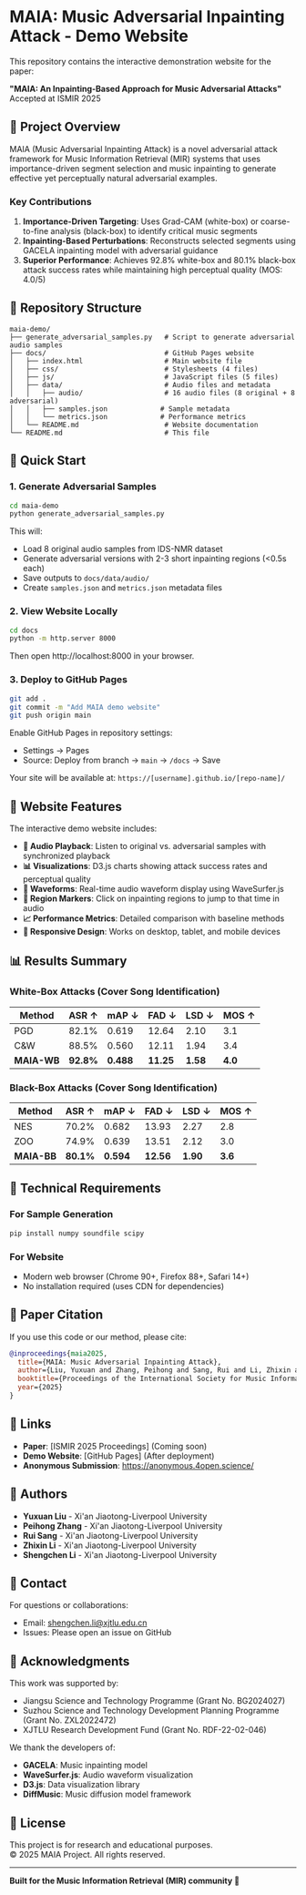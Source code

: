 # MAIA: Music Adversarial Inpainting Attack - Demo Website

This repository contains the interactive demonstration website for the paper:

**"MAIA: An Inpainting-Based Approach for Music Adversarial Attacks"**  
Accepted at ISMIR 2025

## 🎵 Project Overview

MAIA (Music Adversarial Inpainting Attack) is a novel adversarial attack framework for Music Information Retrieval (MIR) systems that uses importance-driven segment selection and music inpainting to generate effective yet perceptually natural adversarial examples.

### Key Contributions

1. **Importance-Driven Targeting**: Uses Grad-CAM (white-box) or coarse-to-fine analysis (black-box) to identify critical music segments
2. **Inpainting-Based Perturbations**: Reconstructs selected segments using GACELA inpainting model with adversarial guidance
3. **Superior Performance**: Achieves 92.8% white-box and 80.1% black-box attack success rates while maintaining high perceptual quality (MOS: 4.0/5)

## 📁 Repository Structure

```
maia-demo/
├── generate_adversarial_samples.py   # Script to generate adversarial audio samples
├── docs/                             # GitHub Pages website
│   ├── index.html                    # Main website file
│   ├── css/                          # Stylesheets (4 files)
│   ├── js/                           # JavaScript files (5 files)
│   ├── data/                         # Audio files and metadata
│   │   ├── audio/                    # 16 audio files (8 original + 8 adversarial)
│   │   ├── samples.json             # Sample metadata
│   │   └── metrics.json             # Performance metrics
│   └── README.md                     # Website documentation
└── README.md                         # This file
```

## 🚀 Quick Start

### 1. Generate Adversarial Samples

```bash
cd maia-demo
python generate_adversarial_samples.py
```

This will:
- Load 8 original audio samples from IDS-NMR dataset
- Generate adversarial versions with 2-3 short inpainting regions (<0.5s each)
- Save outputs to `docs/data/audio/`
- Create `samples.json` and `metrics.json` metadata files

### 2. View Website Locally

```bash
cd docs
python -m http.server 8000
```

Then open http://localhost:8000 in your browser.

### 3. Deploy to GitHub Pages

```bash
git add .
git commit -m "Add MAIA demo website"
git push origin main
```

Enable GitHub Pages in repository settings:
- Settings → Pages
- Source: Deploy from branch → `main` → `/docs` → Save

Your site will be available at: `https://[username].github.io/[repo-name]/`

## 🎯 Website Features

The interactive demo website includes:

- **🎵 Audio Playback**: Listen to original vs. adversarial samples with synchronized playback
- **📊 Visualizations**: D3.js charts showing attack success rates and perceptual quality
- **🎨 Waveforms**: Real-time audio waveform display using WaveSurfer.js
- **📍 Region Markers**: Click on inpainting regions to jump to that time in audio
- **📈 Performance Metrics**: Detailed comparison with baseline methods
- **📱 Responsive Design**: Works on desktop, tablet, and mobile devices

## 📊 Results Summary

### White-Box Attacks (Cover Song Identification)

| Method | ASR ↑ | mAP ↓ | FAD ↓ | LSD ↓ | MOS ↑ |
|--------|-------|-------|-------|-------|-------|
| PGD    | 82.1% | 0.619 | 12.64 | 2.10  | 3.1   |
| C&W    | 88.5% | 0.560 | 12.11 | 1.94  | 3.4   |
| **MAIA-WB** | **92.8%** | **0.488** | **11.25** | **1.58** | **4.0** |

### Black-Box Attacks (Cover Song Identification)

| Method | ASR ↑ | mAP ↓ | FAD ↓ | LSD ↓ | MOS ↑ |
|--------|-------|-------|-------|-------|-------|
| NES    | 70.2% | 0.682 | 13.93 | 2.27  | 2.8   |
| ZOO    | 74.9% | 0.639 | 13.51 | 2.12  | 3.0   |
| **MAIA-BB** | **80.1%** | **0.594** | **12.56** | **1.90** | **3.6** |

## 🔧 Technical Requirements

### For Sample Generation

```bash
pip install numpy soundfile scipy
```

### For Website

- Modern web browser (Chrome 90+, Firefox 88+, Safari 14+)
- No installation required (uses CDN for dependencies)

## 📄 Paper Citation

If you use this code or our method, please cite:

```bibtex
@inproceedings{maia2025,
  title={MAIA: Music Adversarial Inpainting Attack},
  author={Liu, Yuxuan and Zhang, Peihong and Sang, Rui and Li, Zhixin and Li, Shengchen},
  booktitle={Proceedings of the International Society for Music Information Retrieval Conference},
  year={2025}
}
```

## 🔗 Links

- **Paper**: [ISMIR 2025 Proceedings] (Coming soon)
- **Demo Website**: [GitHub Pages] (After deployment)
- **Anonymous Submission**: https://anonymous.4open.science/

## 👥 Authors

- **Yuxuan Liu** - Xi'an Jiaotong-Liverpool University
- **Peihong Zhang** - Xi'an Jiaotong-Liverpool University
- **Rui Sang** - Xi'an Jiaotong-Liverpool University
- **Zhixin Li** - Xi'an Jiaotong-Liverpool University
- **Shengchen Li** - Xi'an Jiaotong-Liverpool University

## 📧 Contact

For questions or collaborations:
- Email: shengchen.li@xjtlu.edu.cn
- Issues: Please open an issue on GitHub

## 🙏 Acknowledgments

This work was supported by:
- Jiangsu Science and Technology Programme (Grant No. BG2024027)
- Suzhou Science and Technology Development Planning Programme (Grant No. ZXL2022472)
- XJTLU Research Development Fund (Grant No. RDF-22-02-046)

We thank the developers of:
- **GACELA**: Music inpainting model
- **WaveSurfer.js**: Audio waveform visualization
- **D3.js**: Data visualization library
- **DiffMusic**: Music diffusion model framework

## 📝 License

This project is for research and educational purposes.  
© 2025 MAIA Project. All rights reserved.

---

**Built for the Music Information Retrieval (MIR) community 🎵**

